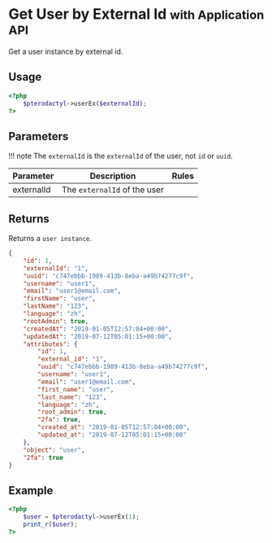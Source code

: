 # Get User by External Id <small>with Application API</small>
Get a user instance by external id.

## Usage
``` php
<?php
	$pterodactyl->userEx($externalId);
?>
```

## Parameters

!!! note
    The `externalId` is the `externalId` of the user, not `id` or `uuid`.

| Parameter | Description | Rules |
| - | - | - |
| externalId | The `externalId` of the user | |

## Returns

Returns a `user instance`.

``` json
{
	"id": 1,
	"externalId": "1",
	"uuid": "c747ebbb-1989-413b-8eba-a49b74277c9f",
	"username": "user1",
	"email": "user1@email.com",
	"firstName": "user",
	"lastName": "123",
	"language": "zh",
	"rootAdmin": true,
	"createdAt": "2019-01-05T12:57:04+00:00",
	"updatedAt": "2019-07-12T05:01:15+00:00",
	"attributes": {
		"id": 1,
		"external_id": "1",
		"uuid": "c747ebbb-1989-413b-8eba-a49b74277c9f",
		"username": "user1",
		"email": "user1@email.com",
		"first_name": "user",
		"last_name": "123",
		"language": "zh",
		"root_admin": true,
		"2fa": true,
		"created_at": "2019-01-05T12:57:04+00:00",
		"updated_at": "2019-07-12T05:01:15+00:00"
	},
	"object": "user",
	"2fa": true
}
```

## Example

``` php
<?php
	$user = $pterodactyl->userEx(1);
	print_r($user);
?>
```